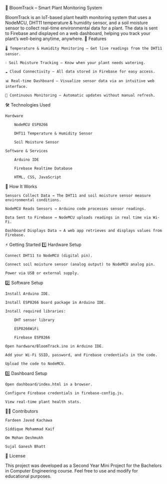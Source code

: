 🌱 BloomTrack – Smart Plant Monitoring System

BloomTrack is an IoT-based plant health monitoring system that uses a NodeMCU, DHT11 temperature & humidity sensor, and a soil moisture sensor to collect real-time environmental data for a plant.
The data is sent to Firebase and displayed on a web dashboard, helping you track your plant’s well-being anytime, anywhere.
📸 Features

    🌡 Temperature & Humidity Monitoring – Get live readings from the DHT11 sensor.

    💧 Soil Moisture Tracking – Know when your plant needs watering.

    ☁ Cloud Connectivity – All data stored in Firebase for easy access.

    📊 Real-time Dashboard – Visualize sensor data via an intuitive web interface.

    🔄 Continuous Monitoring – Automatic updates without manual refresh.

🛠 Technologies Used

    Hardware

        NodeMCU ESP8266

        DHT11 Temperature & Humidity Sensor

        Soil Moisture Sensor

    Software & Services

        Arduino IDE

        Firebase Realtime Database

        HTML, CSS, JavaScript

🚀 How It Works

    Sensors Collect Data → The DHT11 and soil moisture sensor measure environmental conditions.

    NodeMCU Reads Sensors → Arduino code processes sensor readings.

    Data Sent to Firebase → NodeMCU uploads readings in real time via Wi-Fi.

    Dashboard Displays Data → A web app retrieves and displays values from Firebase.


⚡ Getting Started
1️⃣ Hardware Setup

    Connect DHT11 to NodeMCU (digital pin).

    Connect soil moisture sensor (analog output) to NodeMCU analog pin.

    Power via USB or external supply.

2️⃣ Software Setup

    Install Arduino IDE.

    Install ESP8266 board package in Arduino IDE.

    Install required libraries:

        DHT sensor library

        ESP8266WiFi

        Firebase ESP8266

    Open hardware/BloomTrack.ino in Arduino IDE.

    Add your Wi-Fi SSID, password, and Firebase credentials in the code.

    Upload the code to NodeMCU.

3️⃣ Dashboard Setup

    Open dashboard/index.html in a browser.

    Configure Firebase credentials in firebase-config.js.

    View real-time plant health stats.

👨‍💻 Contributors

    Fardeen Javed Kachawa

    Siddique Mohammad Kaif

    Om Mohan Deshmukh

    Sujal Ganesh Bhatt

📜 License

This project was developed as a Second Year Mini Project for the Bachelors in Computer Engineering course.
Feel free to use and modify for educational purposes.
